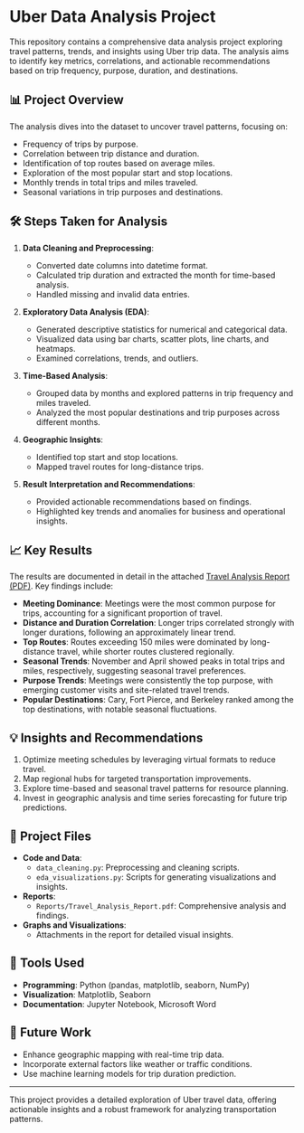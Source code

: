 # Uber Data Analysis Project

This repository contains a comprehensive data analysis project exploring travel patterns, trends, and insights using Uber trip data. The analysis aims to identify key metrics, correlations, and actionable recommendations based on trip frequency, purpose, duration, and destinations.

## 📊 **Project Overview**

The analysis dives into the dataset to uncover travel patterns, focusing on:
- Frequency of trips by purpose.
- Correlation between trip distance and duration.
- Identification of top routes based on average miles.
- Exploration of the most popular start and stop locations.
- Monthly trends in total trips and miles traveled.
- Seasonal variations in trip purposes and destinations.

## 🛠️ **Steps Taken for Analysis**

1. **Data Cleaning and Preprocessing**:
   - Converted date columns into datetime format.
   - Calculated trip duration and extracted the month for time-based analysis.
   - Handled missing and invalid data entries.

2. **Exploratory Data Analysis (EDA)**:
   - Generated descriptive statistics for numerical and categorical data.
   - Visualized data using bar charts, scatter plots, line charts, and heatmaps.
   - Examined correlations, trends, and outliers.

3. **Time-Based Analysis**:
   - Grouped data by months and explored patterns in trip frequency and miles traveled.
   - Analyzed the most popular destinations and trip purposes across different months.

4. **Geographic Insights**:
   - Identified top start and stop locations.
   - Mapped travel routes for long-distance trips.

5. **Result Interpretation and Recommendations**:
   - Provided actionable recommendations based on findings.
   - Highlighted key trends and anomalies for business and operational insights.

## 📈 **Key Results**

The results are documented in detail in the attached [Travel Analysis Report (PDF)](Reports/Travel_Analysis_Report.pdf). Key findings include:

- **Meeting Dominance**: Meetings were the most common purpose for trips, accounting for a significant proportion of travel.
- **Distance and Duration Correlation**: Longer trips correlated strongly with longer durations, following an approximately linear trend.
- **Top Routes**: Routes exceeding 150 miles were dominated by long-distance travel, while shorter routes clustered regionally.
- **Seasonal Trends**: November and April showed peaks in total trips and miles, respectively, suggesting seasonal travel preferences.
- **Purpose Trends**: Meetings were consistently the top purpose, with emerging customer visits and site-related travel trends.
- **Popular Destinations**: Cary, Fort Pierce, and Berkeley ranked among the top destinations, with notable seasonal fluctuations.

## 💡 **Insights and Recommendations**

1. Optimize meeting schedules by leveraging virtual formats to reduce travel.
2. Map regional hubs for targeted transportation improvements.
3. Explore time-based and seasonal travel patterns for resource planning.
4. Invest in geographic analysis and time series forecasting for future trip predictions.

## 📂 **Project Files**

- **Code and Data**:
  - `data_cleaning.py`: Preprocessing and cleaning scripts.
  - `eda_visualizations.py`: Scripts for generating visualizations and insights.
- **Reports**:
  - `Reports/Travel_Analysis_Report.pdf`: Comprehensive analysis and findings.
- **Graphs and Visualizations**:
  - Attachments in the report for detailed visual insights.

## 🧰 **Tools Used**

- **Programming**: Python (pandas, matplotlib, seaborn, NumPy)
- **Visualization**: Matplotlib, Seaborn
- **Documentation**: Jupyter Notebook, Microsoft Word

## 🚀 **Future Work**

- Enhance geographic mapping with real-time trip data.
- Incorporate external factors like weather or traffic conditions.
- Use machine learning models for trip duration prediction.

---

This project provides a detailed exploration of Uber travel data, offering actionable insights and a robust framework for analyzing transportation patterns.